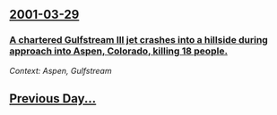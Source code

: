 ## [2001-03-29](/news/2001/03/29/index.md)

### [ A chartered Gulfstream III jet crashes into a hillside during approach into Aspen, Colorado, killing 18 people.](/news/2001/03/29/a-chartered-gulfstream-iii-jet-crashes-into-a-hillside-during-approach-into-aspen-colorado-killing-18-people.md)
_Context: Aspen, Gulfstream_

## [Previous Day...](/news/2001/03/28/index.md)

